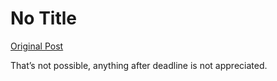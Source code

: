 # No Title

[Original Post](https://discourse.onlinedegree.iitm.ac.in/t/171141/193)

<p>That’s not possible, anything after deadline is not appreciated.</p>